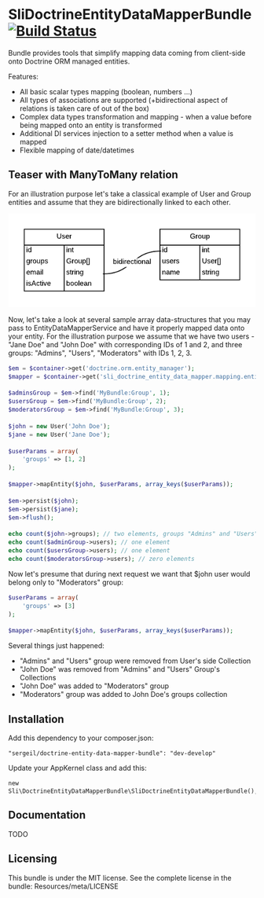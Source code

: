 # SliDoctrineEntityDataMapperBundle [![Build Status](https://travis-ci.org/sergeil/SliDoctrineEntityDataMapperBundle.svg?branch=develop)](https://travis-ci.org/sergeil/SliDoctrineEntityDataMapperBundle)

Bundle provides tools that simplify mapping data coming from client-side onto Doctrine ORM managed entities.

Features:
 * All basic scalar types mapping (boolean, numbers ...)
 * All types of associations are supported (+bidirectional aspect of relations is taken care of out of the box)
 * Complex data types transformation and mapping - when a value before being mapped onto an entity is transformed
 * Additional DI services injection to a setter method when a value is mapped
 * Flexible mapping of date/datetimes

## Teaser with ManyToMany relation

For an illustration purpose let's take a classical example of User and Group entities and assume that they are
bidirectionally linked to each other.

![User and Group](Resources/doc/erd.png)

Now, let's take a look at several sample array data-structures that you may pass to EntityDataMapperService and
have it properly mapped data onto your entity. For the illustration purpose we assume that we have two users -
"Jane Doe" and "John Doe" with corresponding IDs of 1 and 2, and three groups: "Admins", "Users", "Moderators" with IDs
1, 2, 3.

```php
$em = $container->get('doctrine.orm.entity_manager');
$mapper = $container->get('sli_doctrine_entity_data_mapper.mapping.entity_data_mapper');

$adminsGroup = $em->find('MyBundle:Group', 1);
$usersGroup = $em->find('MyBundle:Group', 2);
$moderatorsGroup = $em->find('MyBundle:Group', 3);

$john = new User('John Doe');
$jane = new User('Jane Doe');

$userParams = array(
    'groups' => [1, 2]
);

$mapper->mapEntity($john, $userParams, array_keys($userParams));

$em->persist($john);
$em->persist($jane);
$em->flush();

echo count($john->groups); // two elements, groups "Admins" and "Users" were fetched from database by their IDs
echo count($adminGroup->users); // one element
echo count($usersGroup->users); // one element
echo count($moderatorsGroup->users); // zero elements
```

Now let's presume that during next request we want that $john user would belong only to "Moderators" group:

```php
$userParams = array(
    'groups' => [3]
);

$mapper->mapEntity($john, $userParams, array_keys($userParams));
```

Several things just happened:
 * "Admins" and "Users" group were removed from User's side Collection
 * "John Doe" was removed from "Admins" and "Users" Group's Collections
 * "John Doe" was added to "Moderators" group
 * "Moderators" group was added to John Doe's groups collection

## Installation

Add this dependency to your composer.json:

    "sergeil/doctrine-entity-data-mapper-bundle": "dev-develop"

Update your AppKernel class and add this:

    new Sli\DoctrineEntityDataMapperBundle\SliDoctrineEntityDataMapperBundle(),

## Documentation

TODO

## Licensing

This bundle is under the MIT license. See the complete license in the bundle:
Resources/meta/LICENSE